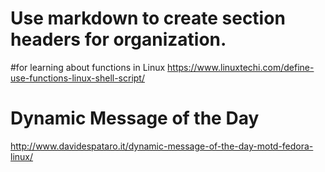 # Use markdown to create section headers for organization.

#for learning about functions in Linux
https://www.linuxtechi.com/define-use-functions-linux-shell-script/

# Dynamic Message of the Day
http://www.davidespataro.it/dynamic-message-of-the-day-motd-fedora-linux/
